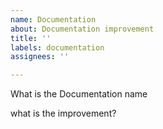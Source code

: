 ```yaml
---
name: Documentation
about: Documentation improvement
title: ''
labels: documentation
assignees: ''

---
```


What is the Documentation name

what is the improvement?
